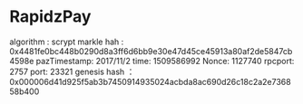 # RapidzPay

algorithm :   scrypt
markle hah :  0x4481fe0bc448b0290d8a3ff6d6bb9e30e47d45ce45913a80af2de5847cb4598e
pazTimestamp:  2017/11/2
time:    1509586992
Nonce:   1127740
rpcport:   2757
port:     23321
genesis hash ：0x000006d41d925f5ab3b7450914935024acbda8ac690d26c18c2a2e736858b400
